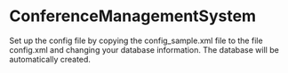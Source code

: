 # ConferenceManagementSystem

Set up the config file by copying the config_sample.xml file to the file config.xml and changing your database information.
The database will be automatically created.
